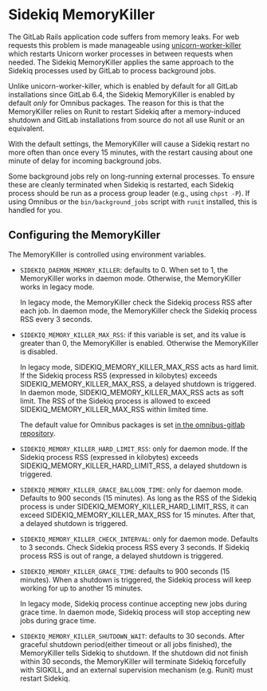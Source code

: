 # Sidekiq MemoryKiller

The GitLab Rails application code suffers from memory leaks. For web requests
this problem is made manageable using
[unicorn-worker-killer](https://github.com/kzk/unicorn-worker-killer) which
restarts Unicorn worker processes in between requests when needed. The Sidekiq
MemoryKiller applies the same approach to the Sidekiq processes used by GitLab
to process background jobs.

Unlike unicorn-worker-killer, which is enabled by default for all GitLab
installations since GitLab 6.4, the Sidekiq MemoryKiller is enabled by default
_only_ for Omnibus packages. The reason for this is that the MemoryKiller
relies on Runit to restart Sidekiq after a memory-induced shutdown and GitLab
installations from source do not all use Runit or an equivalent.

With the default settings, the MemoryKiller will cause a Sidekiq restart no
more often than once every 15 minutes, with the restart causing about one
minute of delay for incoming background jobs.

Some background jobs rely on long-running external processes. To ensure these
are cleanly terminated when Sidekiq is restarted, each Sidekiq process should be
run as a process group leader (e.g., using `chpst -P`). If using Omnibus or the
`bin/background_jobs` script with `runit` installed, this is handled for you.

## Configuring the MemoryKiller

The MemoryKiller is controlled using environment variables.

- `SIDEKIQ_DAEMON_MEMORY_KILLER`: defaults to 0. When set to 1, the MemoryKiller
  works in daemon mode. Otherwise, the MemoryKiller works in legacy mode.

  In legacy mode, the MemoryKiller check the Sidekiq process RSS after each job.
  In daemon mode, the MemoryKiller check the Sidekiq process RSS every 3 seconds.

- `SIDEKIQ_MEMORY_KILLER_MAX_RSS`: if this variable is set, and its value is greater
  than 0, the MemoryKiller is enabled. Otherwise the MemoryKiller is disabled.

  In legacy mode, SIDEKIQ_MEMORY_KILLER_MAX_RSS acts as hard limit. If the Sidekiq
  process RSS (expressed in kilobytes) exceeds SIDEKIQ_MEMORY_KILLER_MAX_RSS,
  a delayed shutdown is triggered.
  In daemon mode, SIDEKIQ_MEMORY_KILLER_MAX_RSS acts as soft limit. The RSS
  of the Sidekiq process is allowed to exceed SIDEKIQ_MEMORY_KILLER_MAX_RSS within
  limited time.

  The default value for Omnibus packages is set
  [in the omnibus-gitlab
  repository](https://gitlab.com/gitlab-org/omnibus-gitlab/blob/master/files/gitlab-cookbooks/gitlab/attributes/default.rb).

- `SIDEKIQ_MEMORY_KILLER_HARD_LIMIT_RSS`: only for daemon mode. If the Sidekiq
  process RSS (expressed in kilobytes) exceeds SIDEKIQ_MEMORY_KILLER_HARD_LIMIT_RSS,
  a delayed shutdown is triggered.

- `SIDEKIQ_MEMORY_KILLER_GRACE_BALLOON_TIME`: only for daemon mode. Defaults to
  900 seconds (15 minutes). As long as the RSS of the Sidekiq process is under
  SIDEKIQ_MEMORY_KILLER_HARD_LIMIT_RSS, it can exceed SIDEKIQ_MEMORY_KILLER_MAX_RSS
  for 15 minutes. After that, a delayed shutdown is triggered.

- `SIDEKIQ_MEMORY_KILLER_CHECK_INTERVAL`: only for daemon mode. Defaults to
   3 seconds. Check Sidekiq process RSS every 3 seconds. If Sidekiq process RSS
   is out of range, a delayed shutdown is triggered.

- `SIDEKIQ_MEMORY_KILLER_GRACE_TIME`: defaults to 900 seconds (15 minutes). When
  a shutdown is triggered, the Sidekiq process will keep working for up to
  another 15 minutes.

  In legacy mode, Sidekiq process continue accepting new jobs during grace time.
  In daemon mode, Sidekiq process will stop accepting new jobs during grace time.

- `SIDEKIQ_MEMORY_KILLER_SHUTDOWN_WAIT`: defaults to 30 seconds. After graceful
  shutdown period(either timeout or all jobs finished), the MemoryKiller tells
  Sidekiq to shutdown. If the shutdown did not finish within 30 seconds, the
  MemoryKiller will terminate Sidekiq forcefully with SIGKILL, and an external
  supervision mechanism (e.g. Runit) must restart Sidekiq.
